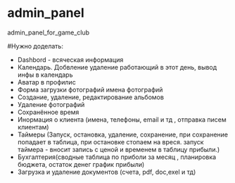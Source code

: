 # admin_panel
admin_panel_for_game_club


#Нужно доделать:
<ul>
  <li>Dashbord - всяческая информация</li>
  <li>Календарь. Добвление удаление работающий в этот день, вывод инфы в календарь </li>
  <li>Аватар в профилиc</li>
  <li>Форма загрузки фотографий имена фотографий</li>
  <li>Создание, удаление, редактирование альбомов</li>
  <li>Удаление фотографий</li>
  <li>Сохранённое время </li>
  <li>Инормация о клиента (имена, телефоны, email и тд , отправка писем клиентам)  </li>
  <li>Таймеры (Запуск, остановка, удаление, сохранение, при сохранение попадает в таблица, при остановке стопаем на вреся. запуск таймера - вносит запись с ценой и временем в таблицу прибыли.)</li>
  <li>Бухгалтерия(сводные таблица по приболи за месяц , планировка бюджета, остаток денег график прибыли)</li>
  <li>Загрузка и удаление документов (счета, pdf, doc,exel и тд)</li>
</ul>
